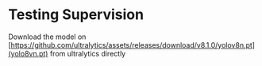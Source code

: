 # Testing Supervision

Download the model on [https://github.com/ultralytics/assets/releases/download/v8.1.0/yolov8n.pt](yolo8vn.pt) from ultralytics directly